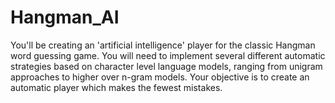 # Hangman_AI
You'll be creating an 'artificial intelligence' player for the classic Hangman word guessing game. You will need to implement several different automatic strategies based on character level language models, ranging from unigram approaches to higher over n-gram models. Your objective is to create an automatic player which makes the fewest mistakes.
